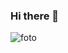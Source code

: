 ### Hi there 👋

<!--
**fatalizada/fatalizada** is a ✨ _special_ ✨ repository because its `README.md` (this file) appears on your GitHub profile.

Here are some ideas to get you started:

- 🔭 I’m currently working on ...
- 🌱 I’m currently learning ...
- 👯 I’m looking to collaborate on ...
- 🤔 I’m looking for help with ...
- 💬 Ask me about ...
- 📫 How to reach me: ...
- 😄 Pronouns: ...
- ⚡ Fun fact: ...
-->
![foto](https://drive.google.com/file/d/1pCduY5s7wC0DOa3HsC3YiBRYxnI6er5w/view?usp=drive_link)